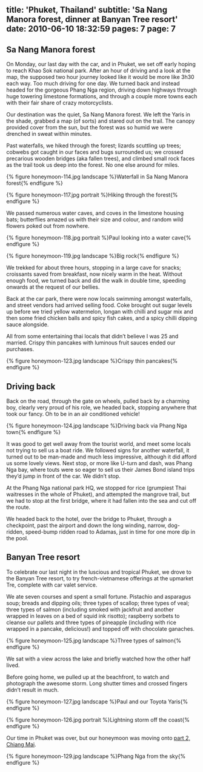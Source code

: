 title: 'Phuket, Thailand'
subtitle: 'Sa Nang Manora forest, dinner at Banyan Tree resort'
date: 2010-06-10 18:32:59
pages: 7
page: 7
---

## Sa Nang Manora forest

On Monday, our last day with the car, and in Phuket, we set off early hoping to reach Khao Sok national park. After an hour of driving and a look at the map, the supposed two hour journey looked like it would be more like 3h30 each way. Too much driving for one day. We turned back and instead headed for the gorgeous Phang Nga region, driving down highways through huge towering limestone formations, and through a couple more towns each with their fair share of crazy motorcyclists.

Our destination was the quiet, Sa Nang Manora forest. We left the Yaris in the shade, grabbed a map (of sorts) and stared out on the trail. The canopy provided cover from the sun, but the forest was so humid we were drenched in sweat within minutes.

Past waterfalls, we hiked through the forest; lizards scuttling up trees; cobwebs got caught in our faces and bugs surrounded us; we crossed precarious wooden bridges (aka fallen trees), and climbed small rock faces as the trail took us deep into the forest. No one else around for miles.

{% figure honeymoon-114.jpg landscape %}Waterfall in Sa Nang Manora forest{% endfigure %}

{% figure honeymoon-117.jpg portrait %}Hiking through the forest{% endfigure %}

We passed numerous water caves, and coves in the limestone housing  bats; butterflies amazed us with their size and colour, and random wild flowers poked out from nowhere.

{% figure honeymoon-118.jpg portrait %}Paul looking into a water cave{% endfigure %}

{% figure honeymoon-119.jpg landscape %}Big rock{% endfigure %}

We trekked for about three hours, stopping in a large cave for snacks; croissants saved from breakfast, now nicely warm in the heat. Without enough food, we turned back and did the walk in double time, speeding onwards at the request of our bellies.

Back at the car park, there were now locals swimming amongst waterfalls, and street vendors had arrived selling food. Coke brought out sugar levels up before we tried yellow watermelon, longan with chilli and sugar mix and then some fried chicken balls and spicy fish cakes, and a spicy chilli dipping sauce alongside.

All from some entertaining thai locals that didn’t believe I was 25 and married. Crispy thin pancakes with luminous fruit sauces ended our purchases.

{% figure honeymoon-123.jpg landscape %}Crispy thin pancakes{% endfigure %}

## Driving back

Back on the road, through the gate on wheels, pulled back by a charming boy, clearly very proud of his role, we headed back, stopping anywhere that took our fancy. Oh to be in an air conditioned vehicle!

{% figure honeymoon-124.jpg landscape %}Driving back via Phang Nga town{% endfigure %}

It was good to get well away from the tourist world, and meet some locals not trying to sell us a boat ride. We followed signs for another waterfall, it turned out to be man-made and much less impressive, although it did afford us some lovely views. Next stop, or more like U-turn and dash, was Phang Nga bay, where touts were so eager to sell us their James Bond island trips they’d jump in front of the car. We didn’t stop.

At the Phang Nga national park HQ, we stopped for rice (grumpiest Thai waitresses in the whole of Phuket), and attempted the mangrove trail, but we had to stop at the first bridge, where it had fallen into the sea and cut off the route.

We headed back to the hotel, over the bridge to Phuket, through a checkpoint, past the airport and down the long winding, narrow, dog-ridden, speed-bump ridden road to Adamas, just in time for one more dip in the pool.

## Banyan Tree resort

To celebrate our last night in the luscious and tropical Phuket, we drove to the Banyan Tree resort, to try french-vietnamese offerings at the upmarket Tre, complete with car valet service.

We ate seven courses and spent a small fortune. Pistachio and asparagus soup; breads and dipping oils; three types of scallop; three types of veal; three types of salmon (including smoked with jackfruit and another wrapped in leaves on a bed of squid ink risotto); raspberry sorbets to cleanse our pallets and three types of pineapple (including with rice wrapped in a pancake, delicious!) and topped off with chocolate ganaches.

{% figure honeymoon-125.jpg landscape %}Three types of salmon{% endfigure %}

We sat with a view across the lake and briefly watched how the other half lived.

Before going home, we pulled up at the beachfront, to watch and photograph the awesome storm. Long shutter times and crossed fingers didn’t result in much.

{% figure honeymoon-127.jpg landscape %}Paul and our Toyota Yaris{% endfigure %}

{% figure honeymoon-126.jpg portrait %}Lightning storm off the coast{% endfigure %}

Our time in Phuket was over, but our honeymoon was moving onto [part 2, Chiang Mai](/2010/06/honeymoon-part-2-chiang-mai-thailand/).

{% figure honeymoon-129.jpg landscape %}Phang Nga from the sky{% endfigure %}

